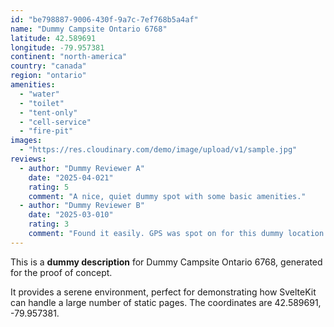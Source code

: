 ```yaml
---
id: "be798887-9006-430f-9a7c-7ef768b5a4af"
name: "Dummy Campsite Ontario 6768"
latitude: 42.589691
longitude: -79.957381
continent: "north-america"
country: "canada"
region: "ontario"
amenities:
  - "water"
  - "toilet"
  - "tent-only"
  - "cell-service"
  - "fire-pit"
images:
  - "https://res.cloudinary.com/demo/image/upload/v1/sample.jpg"
reviews:
  - author: "Dummy Reviewer A"
    date: "2025-04-021"
    rating: 5
    comment: "A nice, quiet dummy spot with some basic amenities."
  - author: "Dummy Reviewer B"
    date: "2025-03-010"
    rating: 3
    comment: "Found it easily. GPS was spot on for this dummy location."
---
```


This is a **dummy description** for Dummy Campsite Ontario 6768, generated for the proof of concept.

It provides a serene environment, perfect for demonstrating how SvelteKit can handle a large number of static pages. The coordinates are 42.589691, -79.957381.
